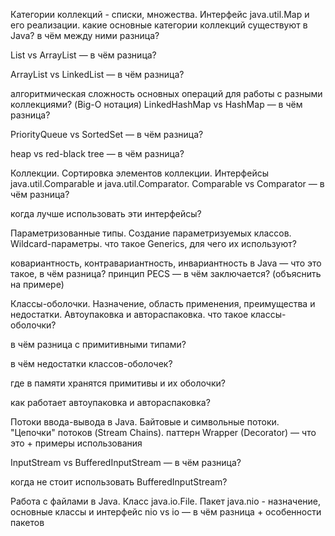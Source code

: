 Категории коллекций - списки, множества. Интерфейс java.util.Map и его реализации.
какие основные категории коллекций существуют в Java?
в чём между ними разница?

List vs ArrayList — в чём разница?

ArrayList vs LinkedList — в чём разница?

алгоритмическая сложность основных операций для работы с разными коллекциями? (Big-O нотация)
LinkedHashMap vs HashMap — в чём разница?

PriorityQueue vs SortedSet — в чём разница?

heap vs red-black tree — в чём разница?

Коллекции. Сортировка элементов коллекции. Интерфейсы java.util.Comparable и java.util.Comparator.
Comparable vs Comparator — в чём разница?

когда лучше использовать эти интерфейсы?

Параметризованные типы. Создание параметризуемых классов. Wildcard-параметры.
что такое Generics, для чего их используют?

ковариантность, контравариантность, инвариантность в Java — что это такое, в чём разница?
принцип PECS — в чём заключается? (объяснить на примере)

Классы-оболочки. Назначение, область применения, преимущества и недостатки. Автоупаковка и автораспаковка.
что такое классы-оболочки?

в чём разница с примитивными типами?

в чём недостатки классов-оболочек?

где в памяти хранятся примитивы и их оболочки?

как работает автоупаковка и автораспаковка?

Потоки ввода-вывода в Java. Байтовые и символьные потоки. "Цепочки" потоков (Stream Chains).
паттерн Wrapper (Decorator) — что это + примеры использования

InputStream vs BufferedInputStream — в чём разница?

когда не стоит использовать BufferedInputStream?

Работа с файлами в Java. Класс java.io.File. Пакет java.nio - назначение, основные классы и интерфейс
nio vs io — в чём разница + особенности пакетов
